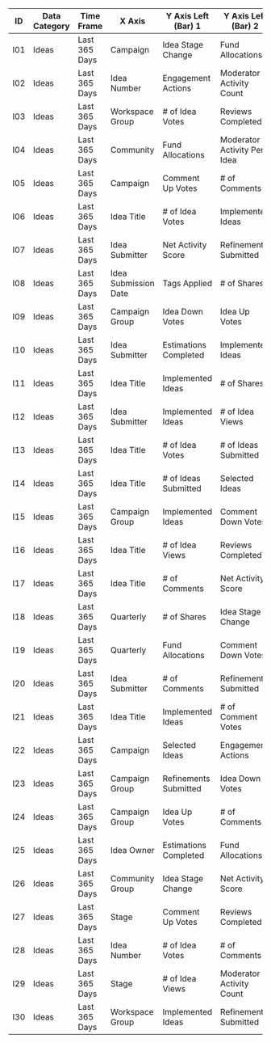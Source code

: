 | ID  | Data Category | Time Frame    | X Axis               | Y Axis Left (Bar) 1   | Y Axis Left (Bar) 2         | Y Axis Right (Line) 1       | Y Axis Right (Line) 2       |
|-----|---------------|---------------|----------------------|-----------------------|-----------------------------|-----------------------------|-----------------------------|
| I01 | Ideas         | Last 365 Days | Campaign             | Idea Stage Change     | Fund Allocations            | Tags Applied                | Implemented Ideas           |
| I02 | Ideas         | Last 365 Days | Idea Number          | Engagement Actions    | Moderator Activity Count    | # of Ideas Submitted        | # of Idea Votes             |
| I03 | Ideas         | Last 365 Days | Workspace Group      | # of Idea Votes       | Reviews Completed           | Refinements Submitted       | Moderator Activity Count    |
| I04 | Ideas         | Last 365 Days | Community            | Fund Allocations      | Moderator Activity Per Idea | Idea Down Votes             | Idea Stage Change           |
| I05 | Ideas         | Last 365 Days | Campaign             | Comment Up Votes      | # of Comments               | Implemented Ideas           | Idea Up Votes               |
| I06 | Ideas         | Last 365 Days | Idea Title           | # of Idea Votes       | Implemented Ideas           | Engagement Actions          | Fund Allocations            |
| I07 | Ideas         | Last 365 Days | Idea Submitter       | Net Activity Score    | Refinements Submitted       | Comment Up Votes            | Implemented Ideas           |
| I08 | Ideas         | Last 365 Days | Idea Submission Date | Tags Applied          | # of Shares                 | Idea Stage Change           | # of Comments               |
| I09 | Ideas         | Last 365 Days | Campaign Group       | Idea Down Votes       | Idea Up Votes               | Idea Stage Change           | # of Idea Views             |
| I10 | Ideas         | Last 365 Days | Idea Submitter       | Estimations Completed | Implemented Ideas           | Moderator Activity Count    | Idea Stage Change           |
| I11 | Ideas         | Last 365 Days | Idea Title           | Implemented Ideas     | # of Shares                 | Fund Allocations            | Net Activity Score          |
| I12 | Ideas         | Last 365 Days | Idea Submitter       | Implemented Ideas     | # of Idea Views             | Tags Applied                | Moderator Activity Per Idea |
| I13 | Ideas         | Last 365 Days | Idea Title           | # of Idea Votes       | # of Ideas Submitted        | Estimations Completed       | # of Idea Views             |
| I14 | Ideas         | Last 365 Days | Idea Title           | # of Ideas Submitted  | Selected Ideas              | Engagement Actions          | # of Idea Votes             |
| I15 | Ideas         | Last 365 Days | Campaign Group       | Implemented Ideas     | Comment Down Votes          | Idea Down Votes             | # of Comment Votes          |
| I16 | Ideas         | Last 365 Days | Idea Title           | # of Idea Views       | Reviews Completed           | Implemented Ideas           | Idea Stage Change           |
| I17 | Ideas         | Last 365 Days | Idea Title           | # of Comments         | Net Activity Score          | Engagement Actions          | # of Idea Votes             |
| I18 | Ideas         | Last 365 Days | Quarterly            | # of Shares           | Idea Stage Change           | Moderator Activity Per Idea | # of Idea Votes             |
| I19 | Ideas         | Last 365 Days | Quarterly            | Fund Allocations      | Comment Down Votes          | Selected Ideas              | Moderator Activity Per Idea |
| I20 | Ideas         | Last 365 Days | Idea Submitter       | # of Comments         | Refinements Submitted       | Selected Ideas              | Comment Down Votes          |
| I21 | Ideas         | Last 365 Days | Idea Title           | Implemented Ideas     | # of Comment Votes          | Moderator Activity Count    | Estimations Completed       |
| I22 | Ideas         | Last 365 Days | Campaign             | Selected Ideas        | Engagement Actions          | # of Ideas Submitted        | Idea Down Votes             |
| I23 | Ideas         | Last 365 Days | Campaign Group       | Refinements Submitted | Idea Down Votes             | Estimations Completed       | # of Shares                 |
| I24 | Ideas         | Last 365 Days | Campaign Group       | Idea Up Votes         | # of Comments               | Reviews Completed           | Implemented Ideas           |
| I25 | Ideas         | Last 365 Days | Idea Owner           | Estimations Completed | Fund Allocations            | Net Activity Score          | # of Ideas Submitted        |
| I26 | Ideas         | Last 365 Days | Community Group      | Idea Stage Change     | Net Activity Score          | Comment Up Votes            | # of Idea Votes             |
| I27 | Ideas         | Last 365 Days | Stage                | Comment Up Votes      | Reviews Completed           | # of Idea Votes             | Net Activity Score          |
| I28 | Ideas         | Last 365 Days | Idea Number          | # of Idea Votes       | # of Comments               | # of Ideas Submitted        | Estimations Completed       |
| I29 | Ideas         | Last 365 Days | Stage                | # of Idea Views       | Moderator Activity Count    | Idea Down Votes             | # of Idea Votes             |
| I30 | Ideas         | Last 365 Days | Workspace Group      | Implemented Ideas     | Refinements Submitted       | # of Comments               | Estimations Completed       |
